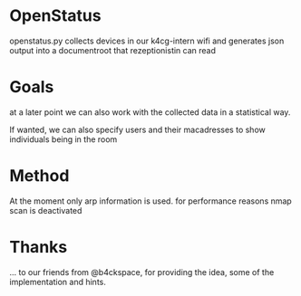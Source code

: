 # OpenStatus

openstatus.py collects devices in our k4cg-intern wifi
and generates json output into a documentroot
that rezeptionistin can read

# Goals 

at a later point we can also work with the collected
data in a statistical way.

If wanted, we can also specify users and their macadresses
to show individuals being in the room

# Method

At the moment only arp information is used.
for performance reasons nmap scan is deactivated

# Thanks

... to our friends from @b4ckspace, for providing the idea, some of the implementation
and hints.

